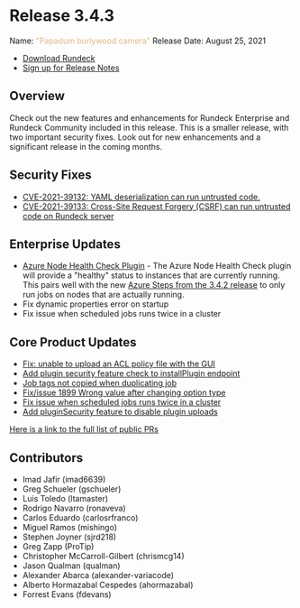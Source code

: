 # Release 3.4.3

Name: <span style="color: burlywood"><span class="glyphicon glyphicon-camera"></span> "Papadum burlywood camera"</span>
Release Date: August 25, 2021

- [Download Rundeck](https://download.rundeck.com/)
- [Sign up for Release Notes](https://www.rundeck.com/release-notes-signup)

## Overview

Check out the new features and enhancements for Rundeck Enterprise and Rundeck Community included in this release. This is a smaller release, with two important security fixes. Look out for new enhancements and a significant release in the coming months.

## Security Fixes

* [CVE-2021-39132: YAML deserialization can run untrusted code.](/history/CVEs/CVE-2021-39132.md)
* [CVE-2021-39133: Cross-Site Request Forgery (CSRF) can run untrusted code on Rundeck server](/history/CVEs/CVE-2021-39133.md)


## Enterprise Updates

* [Azure Node Health Check Plugin](/manual/healthcheckplugins/azure-healthcheck.md) - The Azure Node Health Check plugin will provide a "healthy" status to instances that are currently running.  This pairs well with the new [Azure Steps from the 3.4.2 release](/history/3_4_x/version-3.4.2.md) to only run jobs on nodes that are actually running.
* Fix dynamic properties error on startup
* Fix issue when scheduled jobs runs twice in a cluster


## Core Product Updates

* [Fix: unable to upload an ACL policy file with the GUI](https://github.com/rundeck/rundeck/pull/7220)
* [Add plugin security feature check to installPlugin endpoint](https://github.com/rundeck/rundeck/pull/7213)
* [Job tags not copied when duplicating job ](https://github.com/rundeck/rundeck/pull/7205)
* [Fix/issue 1899 Wrong value after changing option type](https://github.com/rundeck/rundeck/pull/7201)
* [Fix issue when scheduled jobs runs twice in a cluster](https://github.com/rundeck/rundeck/pull/7192)
* [Add pluginSecurity feature to disable plugin uploads](https://github.com/rundeck/rundeck/pull/7185)



[Here is a link to the full list of public PRs](https://github.com/rundeck/rundeck/pulls?q=is%3Apr+milestone%3A3.4.3+is%3Aclosed)

## Contributors

* Imad Jafir (imad6639)
* Greg Schueler (gschueler)
* Luis Toledo (ltamaster)
* Rodrigo Navarro (ronaveva)
* Carlos Eduardo (carlosrfranco)
* Miguel Ramos (mishingo)
* Stephen Joyner (sjrd218)
* Greg Zapp (ProTip)
* Christopher McCarroll-Gilbert (chrismcg14)
* Jason Qualman (qualman)
* Alexander Abarca (alexander-variacode)
* Alberto Hormazabal Cespedes (ahormazabal)
* Forrest Evans (fdevans)
